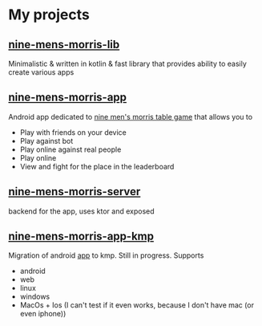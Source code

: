 # My projects

## [nine-mens-morris-lib](https://github.com/kroune/nine-mens-morris-lib)

Minimalistic & written in kotlin & fast library that provides ability to easily create various apps

## [nine-mens-morris-app](https://github.com/kroune/nine-mens-morris-app)

Android app dedicated to [nine men's morris table game](https://en.wikipedia.org/wiki/Nine_men%27s_morris) 
that allows you to

* Play with friends on your device
* Play against bot
* Play online against real people
* Play online
* View and fight for the place in the leaderboard

## [nine-mens-morris-server](https://github.com/kroune/nine-mens-morris-server)

backend for the app, uses ktor and exposed

## [nine-mens-morris-app-kmp](https://github.com/kroune/nine-mens-morris-app-kmp)

Migration of android [app](https://github.com/kroune/nine-mens-morris-app) to kmp. Still in progress. Supports
* android
* web
* linux
* windows
* MacOs + Ios (I can't test if it even works, because I don't have mac (or even iphone))
